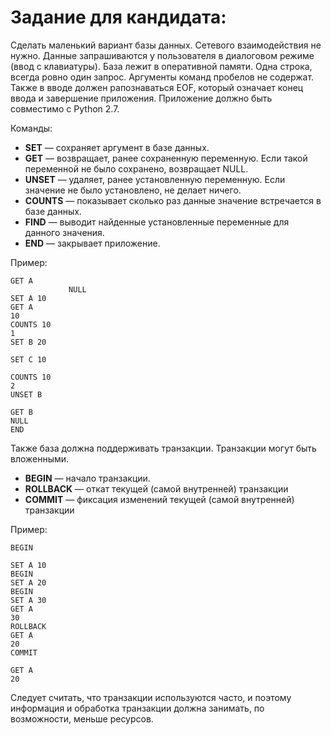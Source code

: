 # Задание для кандидата:

Сделать маленький вариант базы данных. Сетевого взаимодействия не
нужно. Данные запрашиваются у пользователя в диалоговом режиме (ввод с
клавиатуры). База лежит в оперативной памяти.  Одна строка, всегда
ровно один запрос. Аргументы команд пробелов не содержат. Также в
вводе должен рапознаваться EOF, который означает конец ввода и
завершение приложения. Приложение должно быть совместимо с Python 2.7.


Команды:
* **SET** — сохраняет аргумент в базе данных.
* **GET** — возвращает, ранее сохраненную переменную. Если такой переменной не было сохранено, возвращает NULL.
* **UNSET** — удаляет, ранее установленную переменную. Если значение не было установлено, не делает ничего.
* **COUNTS** — показывает сколько раз данные значение встречается в базе данных.
* **FIND** — выводит найденные установленные переменные для данного значения.
* **END** — закрывает приложение.

Пример:
```text
GET A
             NULL
SET A 10
GET A
10
COUNTS 10
1
SET B 20

SET C 10

COUNTS 10
2
UNSET B

GET B
NULL
END
```

Также база должна поддерживать транзакции. Транзакции могут быть
вложенными.

* **BEGIN** — начало транзакции.
* **ROLLBACK** — откат текущей (самой внутренней) транзакции
* **COMMIT** — фиксация изменений текущей (самой внутренней) транзакции

Пример:
```text
BEGIN

SET A 10
BEGIN
SET A 20
BEGIN
SET A 30
GET A
30
ROLLBACK
GET A
20
COMMIT

GET A
20
```

Следует считать, что транзакции используются часто, и поэтому информация и
обработка транзакции должна занимать, по возможности, меньше ресурсов.